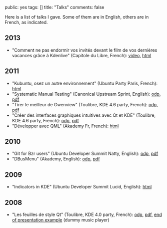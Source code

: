public: yes
tags: []
title: "Talks"
comments: false

Here is a list of talks I gave. Some of them are in English, others are
in French, as indicated.

## 2013

- "Comment ne pas endormir vos invités devant le film de vos dernières vacances grâce à Kdenlive" (Capitole du Libre, French):
  [video](http://2013.capitoledulibre.org/conferences/multimedia-bureautique/comment-ne-pas-endormir-vos-invites-devant-le-film-de-vos-dernieres-vacances-grace-a-kdenlive.html),
  [html](2013/toulibre-kdenlive/toulibre-kdenlive.html)

## 2011

- "Kubuntu, osez un autre environnement" (Ubuntu Party Paris, French):
  [html](2011/kubuntu_ubuntu-party-paris-novembre/kubuntu.html)
- "Systematic Manual Testing" (Canonical Upstream Sprint, English):
  [odp](2011/manual-testing_upstream-sprint/manual-testing.odp),
  [pdf](2011/manual-testing_upstream-sprint/manual-testing.pdf)
- "Tirer le meilleur de Gwenview" (Toulibre, KDE 4.6 party, French):
  [odp](2011/gwenview_toulibre-kde-4.6/gwenview.odp),
  [pdf](2011/gwenview_toulibre-kde-4.6/gwenview.pdf)
- "Créer des interfaces graphiques intuitives avec Qt et KDE" (Toulibre, KDE 4.6 party, French):
  [odp](2011/creation-interfaces-graphiques_toulibre-kde-4.6/creation-interfaces-graphiques.odp),
  [pdf](2011/creation-interfaces-graphiques_toulibre-kde-4.6/creation-interfaces-graphiques.pdf)
- "Développer avec QML" (Akademy Fr, French):
  [html](2011/developper-avec-qml_akademy-fr/developper-avec-qml.html)

## 2010

- "Git for Bzr users" (Ubuntu Developer Summit Natty, English):
  [odp](2010/git-for-bzr-users_uds-natty/git-for-bzr-users.odp),
  [pdf](2010/git-for-bzr-users_uds-natty/git-for-bzr-users.pdf)
- "DBusMenu" (Akademy, English):
  [odp](2010/dbusmenu_akademy-2010/dbusmenu.odp),
  [pdf](2010/dbusmenu_akademy-2010/dbusmenu.pdf)

## 2009

- "Indicators in KDE" (Ubuntu Developer Summit Lucid, English):
  [html](2009/indicate-qt_uds-lucid/indicate-qt.html)

## 2008

- "Les feuilles de style Qt" (Toulibre, KDE 4.0 party, French):
  [odp](2008/qtcss_toulibre-kde-4.0/qtcss.odp),
  [pdf](2008/qtcss_toulibre-kde-4.0/qtcss.pdf),
  [end of presentation example](2008/qtcss_toulibre-kde-4.0/musicplayer.tar.bz2) (dummy music player)

